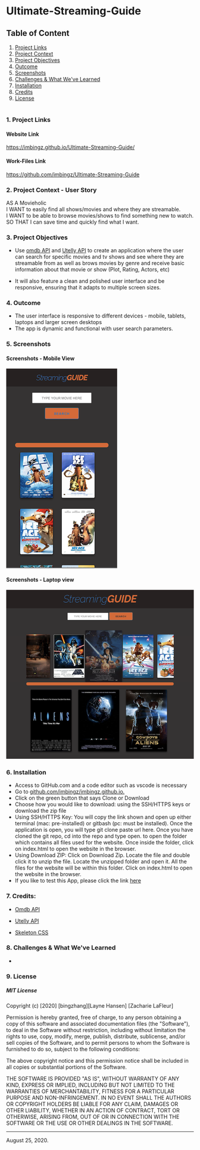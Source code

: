 # Ultimate-Streaming-Guide

  
## Table of Content
1. [ Project Links ](#Links)
2. [ Project Context ](#context)
3. [ Project Objectives ](#objectives)
4. [ Outcome ](#Outcome)
5. [ Screenshots ](#Screenshots)
6. [Challenges & What We've Learned](#learned)
7. [Installation](#Installation)
8. [Credits](#Credits)
9. [ License ](#License)
#

#
<a name = "Links"></a>
### 1. Project Links 

#### Website Link
https://imbingz.github.io/Ultimate-Streaming-Guide/

#### Work-Files Link
https://github.com/imbingz/Ultimate-Streaming-Guide



<a name = "context"></a>
### 2. Project Context - User Story
AS A Movieholic <br>
I WANT to easily find all shows/movies and where they are streamable.<br>
I WANT to be able to browse movies/shows to find something new to watch.<br>
SO THAT I can save time and quickly find what I want.<br>


<a name = "objectives"></a>
### 3. Project Objectives
* Use [omdb API](http://www.omdbapi.com/) and [Utelly API](https://rapidapi.com/utelly/api/utelly) to create an application where the user can search for specific movies and tv shows and see where they are streamable from as well as brows movies by genre and receive basic information about that movie or show (Plot, Rating, Actors, etc)

* It will also feature a clean and polished user interface and be responsive, ensuring that it adapts to multiple screen sizes.


<a name = "Outcome"></a>
### 4. Outcome
* The user interface is responsive to different devices - mobile, tablets, laptops and larger screen desktops
* The app is dynamic and functional with user search parameters. 
<!-- * Utilized Local Storage to save user search histories.  -->

<a name="Screenshots"></a>
### 5. Screenshots 

#### Screenshots - Mobile View
<kbd>![screenshot-mobile](./assets/images/m1.png)</kbd>

####  Screenshots - Laptop view 
<kbd>![screenshot-laptop](./assets/images/s1.png)</kbd>



<a name="Installation"></a>
### 6. Installation
* Access to GitHub.com and a code editor such as vscode is necessary
* Go to [github.com/imbingz/imbingz.github.io.](https://github.com/imbingz/Ultimate-Streaming-Guide)
* Click on the green button that says Clone or Download
* Choose how you would like to download: using the SSH/HTTPS keys or download the zip file
* Using SSH/HTTPS Key: You will copy the link shown and open up either terminal (mac: pre-installed) or gitbash (pc: must be installed). Once the application is open, you will type git clone paste url here. Once you have cloned the git repo, cd into the repo and type open. to open the folder which contains all files used for the website. Once inside the folder, click on index.html to open the website in the browser.
* Using Download ZIP: Click on Download Zip. Locate the file and double click it to unzip the file. Locate the unzipped folder and open it. All the files for the website will be within this folder. Click on index.html to open the website in the browser.
* If you like to test this App, please click the link [here](https://imbingz.github.io/Ultimate-Streaming-Guide/)


<a name="Credits"></a>
### 7. Credits:
* [Omdb API](http://www.omdbapi.com/)


* [Utelly API](https://rapidapi.com/utelly/api/utelly)

* [Skeleton CSS](http://getskeleton.com/)


<a name="learned"></a>
### 8. Challenges & What We've Learned
* 



<a name="License"></a>
### 9. License
##### MIT License
<p>Copyright (c) [2020] [bingzhang][Layne Hansen] [Zacharie LaFleur] </p>
<p>Permission is hereby granted, free of charge, to any person obtaining a copy of this software and associated documentation files (the "Software"), to deal in the Software without restriction, including without limitation the rights to use, copy, modify, merge, publish, distribute, sublicense, and/or sell copies of the Software, and to permit persons to whom the Software is furnished to do so, subject to the following conditions:</p>
<p>The above copyright notice and this permission notice shall be included in all copies or substantial portions of the Software.</p>
<p>THE SOFTWARE IS PROVIDED "AS IS", WITHOUT WARRANTY OF ANY KIND, EXPRESS OR IMPLIED, INCLUDING BUT NOT LIMITED TO THE WARRANTIES OF MERCHANTABILITY, FITNESS FOR A PARTICULAR PURPOSE AND NON-INFRINGEMENT. IN NO EVENT SHALL THE AUTHORS OR COPYRIGHT HOLDERS BE LIABLE FOR ANY CLAIM, DAMAGES OR OTHER LIABILITY, WHETHER IN AN ACTION OF CONTRACT, TORT OR OTHERWISE, ARISING FROM, OUT OF OR IN CONNECTION WITH THE SOFTWARE OR THE USE OR OTHER DEALINGS IN THE SOFTWARE.</p>
<hr>
August 25, 2020.
